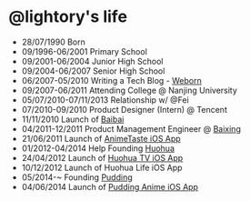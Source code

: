 @lightory's life
===============

- 28/07/1990 Born
- 09/1996-06/2001 Primary School
- 09/2001-06/2004 Junior High School
- 09/2004-06/2007 Senior High School
- 06/2007-05/2010 Writing a Tech Blog - [Weborn](http://lightory.net/tag/weborn/)
- 09/2007-06/2011 Attending College @ Nanjing University
- 05/07/2010-07/11/2013 Relationship w/ @Fei
- 07/2010-09/2010 Product Designer (Intern) @ Tencent
- 11/11/2010 Launch of [Baibai](http://lightory.net/baibai-bookshelf-alpha-invitation/628/)
- 04/2011-12/2011 Product Management Engineer @ [Baixing](http://baixing.com)
- 21/06/2011 Launch of [AnimeTaste iOS App](https://itunes.apple.com/cn/app/animetaste/id444912104?mt=8)
- 01/2012-04/2014 Help Founding [Huohua](http://huohua.in)
- 24/04/2012 Launch of [Huohua TV iOS App](https://itunes.apple.com/cn/app/huo-hua-dian-shi-ju-dian-ying/id584296227)
- 10/12/2012 Launch of Huohua Life iOS App
- 05/2014-~ Founding [Pudding](http://pudding.cc)
- 04/06/2014 Launch of [Pudding Anime iOS App](https://itunes.apple.com/cn/app/bu-ding-dong-hua/id869243194?mt=8)
